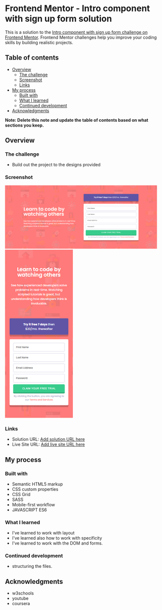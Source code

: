 # Frontend Mentor - Intro component with sign up form solution

This is a solution to the [Intro component with sign up form challenge on Frontend Mentor](https://www.frontendmentor.io/challenges/intro-component-with-signup-form-5cf91bd49edda32581d28fd1). Frontend Mentor challenges help you improve your coding skills by building realistic projects. 

## Table of contents

- [Overview](#overview)
  - [The challenge](#the-challenge)
  - [Screenshot](#screenshot)
  - [Links](#links)
- [My process](#my-process)
  - [Built with](#built-with)
  - [What I learned](#what-i-learned)
  - [Continued development](#continued-development)
- [Acknowledgments](#acknowledgments)

**Note: Delete this note and update the table of contents based on what sections you keep.**

## Overview

### The challenge

- Build out the project to the designs provided

### Screenshot

![](/screenshot.png)
![](/screenshot2.png)

### Links

- Solution URL: [Add solution URL here](https://your-solution-url.com)
- Live Site URL: [Add live site URL here](https://yamanx8.github.io/intro-component-with-signup-form-marster/index.html)

## My process

### Built with

- Semantic HTML5 markup
- CSS custom properties
- CSS Grid
- SASS
- Mobile-first workflow
- JAVASCRIPT ES6

### What I learned

- I've learned to work with layout
- I've learned also how to work with specificity
- I've learned to work with the DOM and forms.
### Continued development

- structuring the files.

## Acknowledgments

- w3schools
- youtube
- coursera
